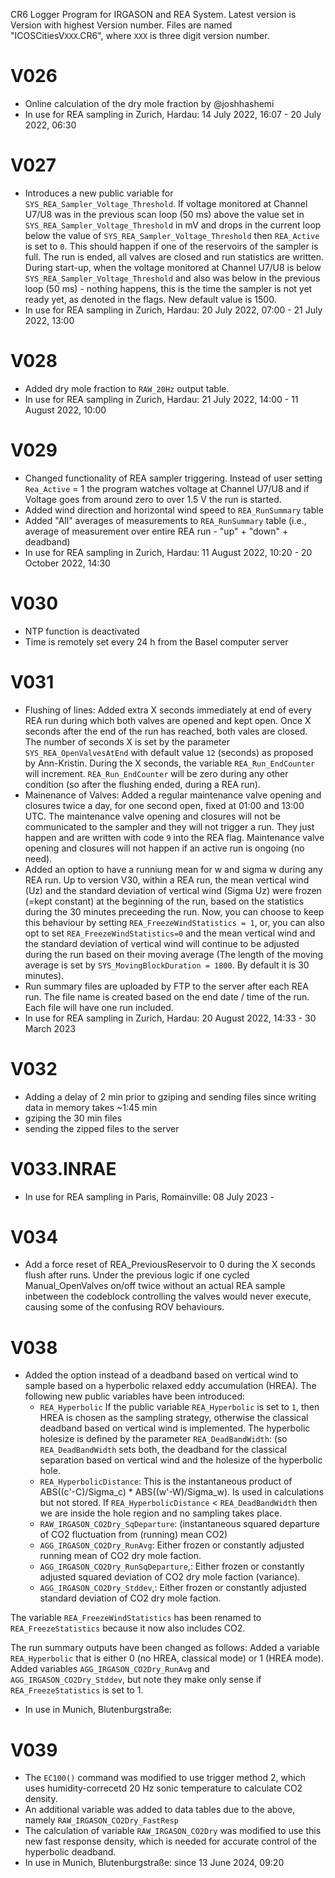 CR6 Logger Program for IRGASON and REA System. Latest version is Version with highest Version number. Files are named "ICOSCitiesV`XXX`.CR6", where `XXX` is three digit version number.

V026
=========

- Online calculation of the dry mole fraction by @joshhashemi
- In use for REA sampling in Zurich, Hardau: 14 July 2022, 16:07 - 20 July 2022, 06:30 

V027
=========

- Introduces a new public variable for `SYS_REA_Sampler_Voltage_Threshold`. If voltage monitored at Channel U7/U8 was in the previous scan loop (50 ms) above the value set in `SYS_REA_Sampler_Voltage_Threshold` in mV and drops in the current loop below the value of `SYS_REA_Sampler_Voltage_Threshold` then `REA_Active` is set to `0`. This should happen if one of the reservoirs of the sampler is full. The run is ended, all valves are closed and run statistics are written. During start-up, when the voltage monitored at Channel U7/U8 is below `SYS_REA_Sampler_Voltage_Threshold` and also was below in the previous loop (50 ms) - nothing happens, this is the time the sampler is not yet ready yet, as denoted in the flags. New default value is 1500.
- In use for REA sampling in Zurich, Hardau: 20 July 2022, 07:00 - 21 July 2022, 13:00 

V028
=========

- Added dry mole fraction to `RAW_20Hz` output table.
- In use for REA sampling in Zurich, Hardau: 21 July 2022, 14:00 - 11 August 2022, 10:00 

V029
=========

- Changed functionality of REA sampler triggering. Instead of user setting `Rea_Active` = 1 the program watches voltage at Channel U7/U8 and if Voltage goes from around zero to over 1.5 V the run is started.
- Added wind direction and horizontal wind speed to `REA_RunSummary` table
- Added "All" averages of measurements to `REA_RunSummary` table (i.e., average of measurement over entire REA run - "up" + "down" + deadband)
- In use for REA sampling in Zurich, Hardau: 11 August 2022, 10:20 - 20 October 2022, 14:30 

V030
=========

- NTP function is deactivated
- Time is remotely set every 24 h from the Basel computer server

V031
=========

- Flushing of lines: Added extra X seconds immediately at end of every REA run during which both valves are opened and kept open. Once X seconds after the end of the run has reached, both vales are closed. The number of seconds X is set by the parameter `SYS_REA_OpenValvesAtEnd` with default value `12` (seconds) as proposed by Ann-Kristin. During the X seconds, the variable `REA_Run_EndCounter` will increment. `REA_Run_EndCounter` will be zero during any other condition (so after the flushing ended, during a REA run).
- Mainenance of Valves: Added a regular maintenance valve opening and closures twice a day, for one second open, fixed at 01:00 and 13:00 UTC. The maintenance valve opening and closures will not be communicated to the sampler and they will not trigger a run. They just happen and are written with code `9` into the REA flag. Maintenance valve opening and closures will not happen if an active run is ongoing (no need).
- Added an option to have a runniung mean for w and sigma w during any REA run. Up to version V30, within a REA run, the mean vertical wind (Uz) and the standard deviation of vertical wind (Sigma Uz) were frozen (=kept constant) at the beginning of the run, based on the statistics during the 30 minutes preceeding the run. Now, you can choose to keep this behaviour by setting `REA_FreezeWindStatistics = 1`, or, you can also opt to set `REA_FreezeWindStatistics=0` and the mean vertical wind and the standard deviation of vertical wind will continue to be adjusted during the run based on their moving average (The length of the moving average is set by `SYS_MovingBlockDuration = 1800`. By default it is 30 minutes).
- Run summary files are uploaded by FTP to the server after each REA run. The file name is created based on the end date / time of the run. Each file will have one run included.
- In use for REA sampling in Zurich, Hardau: 20 August 2022, 14:33 - 30 March 2023  
          

V032
=========

- Adding a delay of 2 min prior to gziping and sending files since writing data in memory takes ~1:45 min
- gziping the 30 min files
- sending the zipped files to the server

V033.INRAE
========= 
- In use for REA sampling in Paris, Romainville: 08 July 2023 - 

V034
=========

 - Add a force reset of REA_PreviousReservoir to 0 during the X seconds flush after runs. Under the previous logic if one cycled Manual_OpenValves on/off twice without an actual REA sample inbetween the codeblock controlling the valves would never execute, causing some of the confusing ROV behaviours.

V038
=========

- Added the option instead of a deadband based on vertical wind to sample based on a hyperbolic relaxed eddy accumulation (HREA). The following new public variables have been introduced: 
    - `REA_Hyperbolic` If the public variable `REA_Hyperbolic` is set to `1`, then HREA is chosen as the sampling strategy, otherwise the classical deadband based on vertical wind is implemented. The hyperbolic holesize is defined by the parameter `REA_DeadBandWidth`: (so `REA_DeadBandWidth` sets both, the deadband for the classical separation based on vertical wind and the holesize of the hyperbolic hole.
    - `REA_HyperbolicDistance`: This is the instantaneous product of ABS((c'-C)/Sigma_c) * ABS((w'-W)/Sigma_w). Is used in calculations but not stored. If `REA_HyperbolicDistance` < `REA_DeadBandWidth` then we are inside the hole region and no sampling takes place.
    - `RAW_IRGASON_CO2Dry_SqDeparture`: (instantaneous squared departure of CO2 fluctuation from (running) mean CO2)
    -  `AGG_IRGASON_CO2Dry_RunAvg`: Either frozen or constantly adjusted running mean of CO2 dry mole faction.
    -   `AGG_IRGASON_CO2Dry_RunSqDeparture`,: Either frozen or constantly adjusted squared deviation of CO2 dry mole faction (variance).
    -   `AGG_IRGASON_CO2Dry_Stddev`,: Either frozen or constantly adjusted standard deviation of CO2 dry mole faction.

 The variable `REA_FreezeWindStatistics` has been renamed to `REA_FreezeStatistics` because it now also includes CO2.

The run summary outputs have been changed as follows: Added a variable `REA_Hyperbolic` that is either 0 (no HREA, classical mode) or 1 (HREA mode). Added variables `AGG_IRGASON_CO2Dry_RunAvg` and `AGG_IRGASON_CO2Dry_Stddev`, but note they make only sense if `REA_FreezeStatistics` is set to 1.

- In use in Munich, Blutenburgstraße: 

V039
========= 

 - The `EC100()` command was modified to use trigger method 2, which uses humidity-correcetd 20 Hz sonic temperature to calculate CO2 density.
 - An additional variable was added to data tables due to the above, namely `RAW_IRGASON_CO2Dry_FastResp`
 - The calculation of variable `RAW_IRGASON_CO2Dry` was modified to use this new fast response density, which is needed for accurate control of the hyperbolic deadband.
 - In use in Munich, Blutenburgstraße: since 13 June 2024, 09:20 
